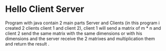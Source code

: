 # Hello Client Server
Program with java contain 2 main parts Server and Clients (in this program i created 2 clients client 1 and client 2), client 1 will send a matrix of m * n and client 2 send the same matrix with the same dimensions or with his dimensions and the server receive the 2 matrixes and multiplication them and return the result .
